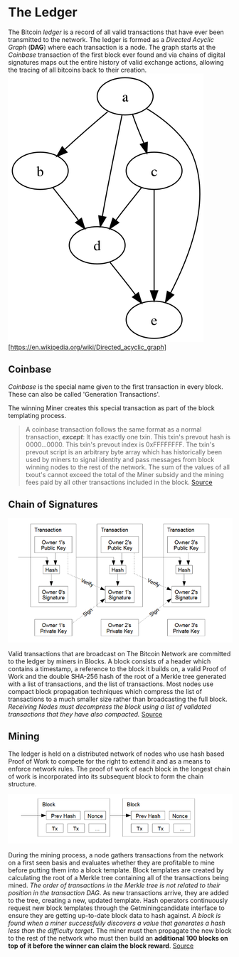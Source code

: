# The Ledger
The Bitcoin _ledger_ is a record of all valid transactions that have ever been transmitted to the network. The ledger is formed as a _Directed Acyclic Graph_ (__DAG__) where each transaction is a node. The graph starts at the _Coinbase_ transaction of the first block ever found and via chains of digital signatures maps out the entire history of valid exchange actions, allowing the tracing of all bitcoins back to their creation.
<br>
![DAG](img/DAG.png)
<br>
[https://en.wikipedia.org/wiki/Directed_acyclic_graph]
<br>
## Coinbase
_Coinbase_ is the special name given to the first transaction in every block. These can also be called 'Generation Transactions'.

The winning Miner creates this special transaction as part of the block templating process.

> A coinbase transaction follows the same format as a normal transaction, ___except___:
> It has exactly one txin.
> This txin's prevout hash is 0000...0000.
> This txin's prevout index is 0xFFFFFFFF.
> The txin's prevout script is an arbitrary byte array which has historically been used by 
> miners to signal identity and pass messages from block winning nodes to the rest of the 
> network.
>The sum of the values of all txout's cannot exceed the total of the Miner subsidy and the 
> mining fees paid by all other transactions included in the block.
[Source](https://wiki.bitcoinsv.io/index.php/Coinbase)


## Chain of Signatures

![Chain of signatures](img/Chain_of_Signatures.png)

Valid transactions that are broadcast on The Bitcoin Network are committed to the ledger by miners in Blocks. A block consists of a header which contains a timestamp, a reference to the block it builds on, a valid Proof of Work and the double SHA-256 hash of the root of a Merkle tree generated with a list of transactions, and the list of transactions. Most nodes use compact block propagation techniques which compress the list of transactions to a much smaller size rather than broadcasting the full block. _Receiving Nodes must decompress the block using a list of validated transactions that they have also compacted._
[Source](https://wiki.bitcoinsv.io/index.php/Main_Page#The_Ledger)

## Mining

The ledger is held on a distributed network of nodes who use hash based Proof of Work to compete for the right to extend it and as a means to enforce network rules. The proof of work of each block in the longest chain of work is incorporated into its subsequent block to form the chain structure.

![Proof of Work](imt/../img/Proof_of_Work.png)

During the mining process, a node gathers transactions from the network on a first seen basis and evaluates whether they are profitable to mine before putting them into a block template. Block templates are created by calculating the root of a Merkle tree containing all of the transactions being mined. _The order of transactions in the Merkle tree is not related to their position in the transaction DAG_. As new transactions arrive, they are added to the tree, creating a new, updated template. Hash operators continuously request new block templates through the Getminingcandidate interface to ensure they are getting up-to-date block data to hash against. _A block is found when a miner successfully discovers a value that generates a hash less than the difficulty target_. The miner must then propagate the new block to the rest of the network who must then build an __additional 100 blocks on top of it before the winner can claim the block reward__.
[Source](https://wiki.bitcoinsv.io/index.php/Main_Page#The_Ledger)

